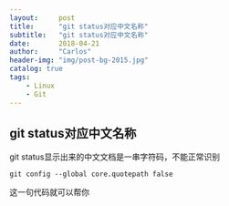 ```yaml
---
layout:     post
title:      "git status对应中文名称"
subtitle:   "git status对应中文名称"
date:       2018-04-21 
author:     "Carlos"
header-img: "img/post-bg-2015.jpg"
catalog: true
tags:
    - Linux
    - Git
---
```


## git status对应中文名称
git status显示出来的中文文档是一串字符码，不能正常识别

 


```
git config --global core.quotepath false
```

这一句代码就可以帮你